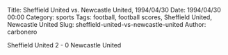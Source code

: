 Title: Sheffield United vs. Newcastle United, 1994/04/30
Date: 1994/04/30 00:00
Category: sports
Tags: football, football scores, Sheffield United, Newcastle United
Slug: sheffield-united-vs-newcastle-united
Author: carbonero


Sheffield United 2 - 0 Newcastle United
